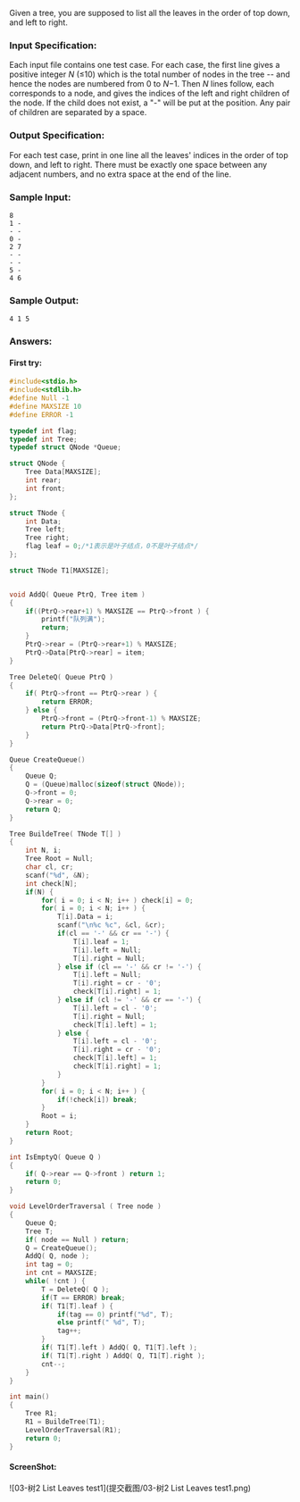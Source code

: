 Given a tree, you are supposed to list all the leaves in the order of top down, and left to right.

### Input Specification:

Each input file contains one test case. For each case, the first line gives a positive integer *N* (≤10) which is the total number of nodes in the tree -- and hence the nodes are numbered from 0 to *N*−1. Then *N* lines follow, each corresponds to a node, and gives the indices of the left and right children of the node. If the child does not exist, a "-" will be put at the position. Any pair of children are separated by a space.

### Output Specification:

For each test case, print in one line all the leaves' indices in the order of top down, and left to right. There must be exactly one space between any adjacent numbers, and no extra space at the end of the line.

### Sample Input:

```in
8
1 -
- -
0 -
2 7
- -
- -
5 -
4 6
```

### Sample Output:

```out
4 1 5
```

### Answers:

#### First try:

```c
#include<stdio.h>
#include<stdlib.h>
#define Null -1
#define MAXSIZE 10
#define ERROR -1

typedef int flag;
typedef int Tree;
typedef struct QNode *Queue;

struct QNode {
    Tree Data[MAXSIZE];
    int rear;
    int front;
};

struct TNode {
    int Data;
    Tree left;
    Tree right;
    flag leaf = 0;/*1表示是叶子结点，0不是叶子结点*/
};

struct TNode T1[MAXSIZE];


void AddQ( Queue PtrQ, Tree item )
{
    if((PtrQ->rear+1) % MAXSIZE == PtrQ->front ) {
        printf("队列满");
        return;
    }
    PtrQ->rear = (PtrQ->rear+1) % MAXSIZE;
    PtrQ->Data[PtrQ->rear] = item;
}

Tree DeleteQ( Queue PtrQ )
{
    if( PtrQ->front == PtrQ->rear ) {
        return ERROR;
    } else {
        PtrQ->front = (PtrQ->front-1) % MAXSIZE;
        return PtrQ->Data[PtrQ->front];
    }
}

Queue CreateQueue()
{
    Queue Q;
    Q = (Queue)malloc(sizeof(struct QNode));
    Q->front = 0;
    Q->rear = 0;
    return Q;
}

Tree BuildeTree( TNode T[] )
{
    int N, i;
    Tree Root = Null;
    char cl, cr;
    scanf("%d", &N);
    int check[N];
    if(N) {
        for( i = 0; i < N; i++ ) check[i] = 0;
        for( i = 0; i < N; i++ ) {
            T[i].Data = i;
            scanf("\n%c %c", &cl, &cr);
            if(cl == '-' && cr == '-') {
                T[i].leaf = 1;
                T[i].left = Null;
                T[i].right = Null;
            } else if (cl == '-' && cr != '-') {
                T[i].left = Null;
                T[i].right = cr - '0';
                check[T[i].right] = 1;
            } else if (cl != '-' && cr == '-') {
                T[i].left = cl - '0';
                T[i].right = Null;
                check[T[i].left] = 1;
            } else {
                T[i].left = cl - '0';
                T[i].right = cr - '0';
                check[T[i].left] = 1;
                check[T[i].right] = 1;
            }
        }
        for( i = 0; i < N; i++ ) {
            if(!check[i]) break;
        }
        Root = i;
    }
    return Root;
}

int IsEmptyQ( Queue Q )
{
    if( Q->rear == Q->front ) return 1;
    return 0;
}

void LevelOrderTraversal ( Tree node )
{
    Queue Q;
    Tree T;
    if( node == Null ) return;
    Q = CreateQueue();
    AddQ( Q, node );
    int tag = 0;
    int cnt = MAXSIZE;
    while( !cnt ) {
        T = DeleteQ( Q );
        if(T == ERROR) break;
        if( T1[T].leaf ) {
            if(tag == 0) printf("%d", T);
            else printf(" %d", T);
            tag++;
        }
        if( T1[T].left ) AddQ( Q, T1[T].left );
        if( T1[T].right ) AddQ( Q, T1[T].right );
        cnt--;
    }
}

int main()
{
    Tree R1;
    R1 = BuildeTree(T1);
    LevelOrderTraversal(R1);
    return 0;
}
```

#### ScreenShot:

![03-树2 List Leaves test1](提交截图/03-树2 List Leaves test1.png)